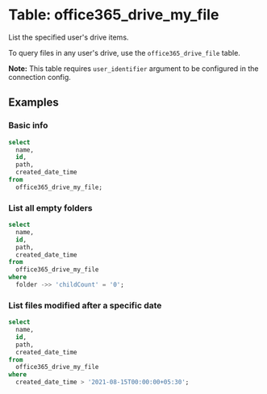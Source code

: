 # Table: office365_drive_my_file

List the specified user's drive items.

To query files in any user's drive, use the `office365_drive_file` table.

**Note:** This table requires `user_identifier` argument to be configured in the connection config.

## Examples

### Basic info

```sql
select
  name,
  id,
  path,
  created_date_time
from
  office365_drive_my_file;
```

### List all empty folders

```sql
select
  name,
  id,
  path,
  created_date_time
from
  office365_drive_my_file
where
  folder ->> 'childCount' = '0';
```

### List files modified after a specific date

```sql
select
  name,
  id,
  path,
  created_date_time
from
  office365_drive_my_file
where
  created_date_time > '2021-08-15T00:00:00+05:30';
```
